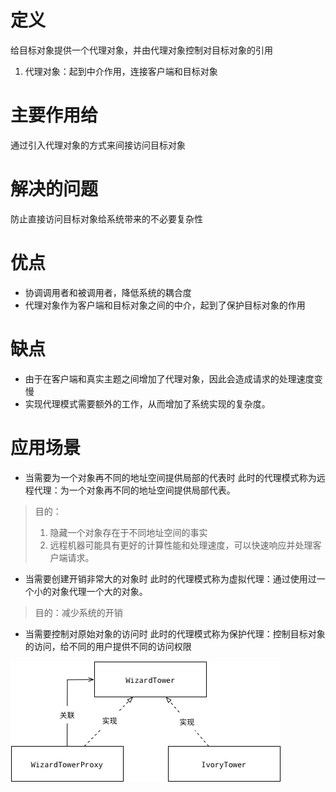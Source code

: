 # 定义
给目标对象提供一个代理对象，并由代理对象控制对目标对象的引用
1. 代理对象：起到中介作用，连接客户端和目标对象

# 主要作用给
通过引入代理对象的方式来间接访问目标对象

# 解决的问题
防止直接访问目标对象给系统带来的不必要复杂性

# 优点
* 协调调用者和被调用者，降低系统的耦合度
* 代理对象作为客户端和目标对象之间的中介，起到了保护目标对象的作用

# 缺点
* 由于在客户端和真实主题之间增加了代理对象，因此会造成请求的处理速度变慢
* 实现代理模式需要额外的工作，从而增加了系统实现的复杂度。

# 应用场景
* 当需要为一个对象再不同的地址空间提供局部的代表时
此时的代理模式称为远程代理：为一个对象再不同的地址空间提供局部代表。

> 目的：
> 1. 隐藏一个对象存在于不同地址空间的事实
> 2. 远程机器可能具有更好的计算性能和处理速度，可以快速响应并处理客户端请求。

* 当需要创建开销非常大的对象时
此时的代理模式称为虚拟代理：通过使用过一个小的对象代理一个大的对象。
> 目的：减少系统的开销

* 当需要控制对原始对象的访问时
此时的代理模式称为保护代理：控制目标对象的访问，给不同的用户提供不同的访问权限

![proxy](../img/proxy.png)

